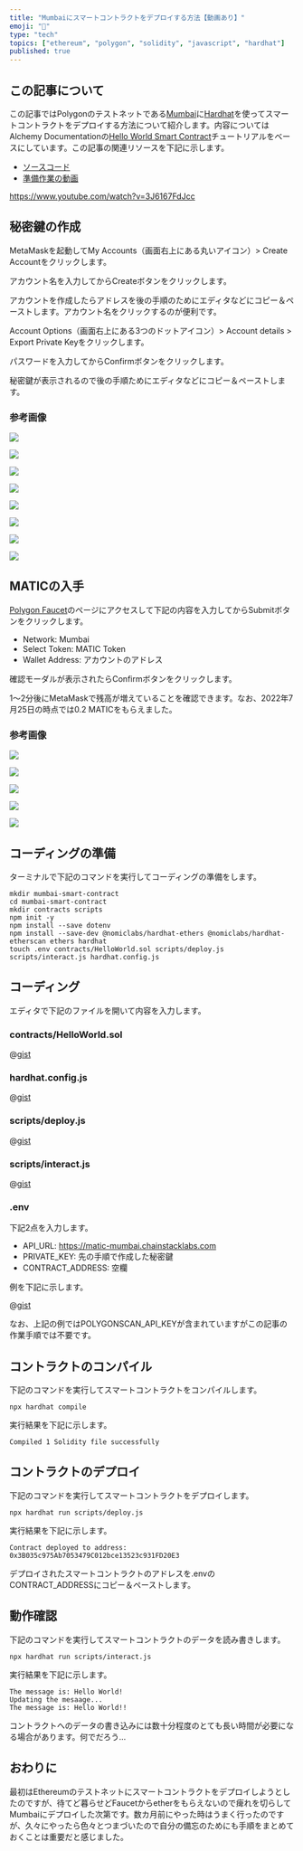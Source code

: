 ```yaml
---
title: "Mumbaiにスマートコントラクトをデプロイする方法【動画あり】"
emoji: "👷"
type: "tech"
topics: ["ethereum", "polygon", "solidity", "javascript", "hardhat"]
published: true
---
```


## この記事について

この記事ではPolygonのテストネットである[Mumbai](https://mumbai.polygonscan.com/)に[Hardhat](https://hardhat.org/)を使ってスマートコントラクトをデプロイする方法について紹介します。内容についてはAlchemy Documentationの[Hello World Smart Contract](https://docs.alchemy.com/alchemy/tutorials/hello-world-smart-contract)チュートリアルをベースにしています。この記事の関連リソースを下記に示します。

- [ソースコード](https://gist.github.com/tatsuyasusukida/38db3efe12e4701998e2db3d4d2b7961)
- [準備作業の動画](https://www.youtube.com/watch?v=3J6167FdJcc)

https://www.youtube.com/watch?v=3J6167FdJcc



## 秘密鍵の作成

MetaMaskを起動してMy Accounts（画面右上にある丸いアイコン）> Create Accountをクリックします。

アカウント名を入力してからCreateボタンをクリックします。

アカウントを作成したらアドレスを後の手順のためにエディタなどにコピー＆ペーストします。アカウント名をクリックするのが便利です。

Account Options（画面右上にある3つのドットアイコン）> Account details > Export Private Keyをクリックします。

パスワードを入力してからConfirmボタンをクリックします。

秘密鍵が表示されるので後の手順ためにエディタなどにコピー＆ペーストします。

### 参考画像

![](/images/articles/mumbai-smart-contract/img-key-01.jpg)

![](/images/articles/mumbai-smart-contract/img-key-02.jpg)

![](/images/articles/mumbai-smart-contract/img-key-03.jpg)

![](/images/articles/mumbai-smart-contract/img-key-04.jpg)

![](/images/articles/mumbai-smart-contract/img-key-05.jpg)

![](/images/articles/mumbai-smart-contract/img-key-06.jpg)

![](/images/articles/mumbai-smart-contract/img-key-07.jpg)

![](/images/articles/mumbai-smart-contract/img-key-08.jpg)



## MATICの入手

[Polygon Faucet](https://faucet.polygon.technology/)のページにアクセスして下記の内容を入力してからSubmitボタンをクリックします。

- Network: Mumbai
- Select Token: MATIC Token
- Wallet Address: アカウントのアドレス

確認モーダルが表示されたらConfirmボタンをクリックします。

1〜2分後にMetaMaskで残高が増えていることを確認できます。なお、2022年7月25日の時点では0.2 MATICをもらえました。

### 参考画像

![](/images/articles/mumbai-smart-contract/img-matic-01.jpg)

![](/images/articles/mumbai-smart-contract/img-matic-02.jpg)

![](/images/articles/mumbai-smart-contract/img-matic-03.jpg)

![](/images/articles/mumbai-smart-contract/img-matic-04.jpg)

![](/images/articles/mumbai-smart-contract/img-matic-05.jpg)



## コーディングの準備

ターミナルで下記のコマンドを実行してコーディングの準備をします。

```shell
mkdir mumbai-smart-contract
cd mumbai-smart-contract
mkdir contracts scripts
npm init -y
npm install --save dotenv
npm install --save-dev @nomiclabs/hardhat-ethers @nomiclabs/hardhat-etherscan ethers hardhat
touch .env contracts/HelloWorld.sol scripts/deploy.js scripts/interact.js hardhat.config.js
```



## コーディング

エディタで下記のファイルを開いて内容を入力します。

### contracts/HelloWorld.sol

@[gist](https://gist.github.com/tatsuyasusukida/38db3efe12e4701998e2db3d4d2b7961?file=HelloWorld.sol)

### hardhat.config.js

@[gist](https://gist.github.com/tatsuyasusukida/38db3efe12e4701998e2db3d4d2b7961?file=hardhat.config.js)

### scripts/deploy.js

@[gist](https://gist.github.com/tatsuyasusukida/38db3efe12e4701998e2db3d4d2b7961?file=deploy.js)

### scripts/interact.js

@[gist](https://gist.github.com/tatsuyasusukida/38db3efe12e4701998e2db3d4d2b7961?file=interact.js)

### .env

下記2点を入力します。

- API_URL: https://matic-mumbai.chainstacklabs.com
- PRIVATE_KEY: 先の手順で作成した秘密鍵
- CONTRACT_ADDRESS: 空欄

例を下記に示します。

@[gist](https://gist.github.com/tatsuyasusukida/38db3efe12e4701998e2db3d4d2b7961?file=.env.example)

なお、上記の例ではPOLYGONSCAN_API_KEYが含まれていますがこの記事の作業手順では不要です。



## コントラクトのコンパイル

下記のコマンドを実行してスマートコントラクトをコンパイルします。

```shell
npx hardhat compile
```

実行結果を下記に示します。

```
Compiled 1 Solidity file successfully
```


## コントラクトのデプロイ

下記のコマンドを実行してスマートコントラクトをデプロイします。

```shell
npx hardhat run scripts/deploy.js
```

実行結果を下記に示します。

```
Contract deployed to address: 0x3B035c975Ab7053479C012bce13523c931FD20E3
```

デプロイされたスマートコントラクトのアドレスを.envのCONTRACT_ADDRESSにコピー＆ペーストします。



## 動作確認

下記のコマンドを実行してスマートコントラクトのデータを読み書きします。

```shell
npx hardhat run scripts/interact.js
```

実行結果を下記に示します。

```
The message is: Hello World!
Updating the mesaage...
The message is: Hello World!!
```

コントラクトへのデータの書き込みには数十分程度のとても長い時間が必要になる場合があります。何でだろう...



## おわりに

最初はEthereumのテストネットにスマートコントラクトをデプロイしようとしたのですが、待てど暮らせどFaucetからetherをもらえないので痺れを切らしてMumbaiにデプロイした次第です。数カ月前にやった時はうまく行ったのですが、久々にやったら色々とつまづいたので自分の備忘のためにも手順をまとめておくことは重要だと感じました。



